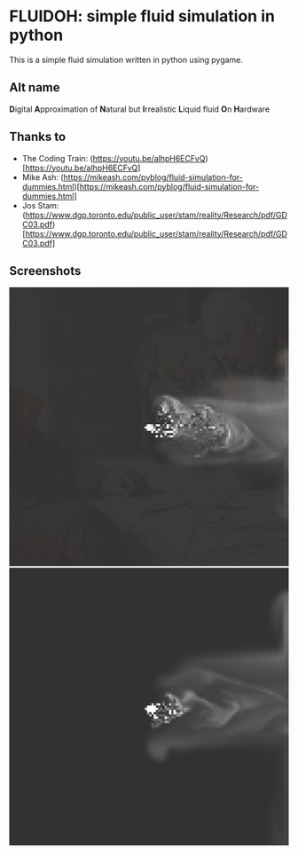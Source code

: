 # FLUIDOH: simple fluid simulation in python

This is a simple fluid simulation written in python using pygame.

## Alt name

**D**igital **A**pproximation of **N**atural but **I**rrealistic **L**iquid fluid **O**n **H**ardware

## Thanks to

- The Coding Train: (https://youtu.be/alhpH6ECFvQ)[https://youtu.be/alhpH6ECFvQ]
- Mike Ash: (https://mikeash.com/pyblog/fluid-simulation-for-dummies.html)[https://mikeash.com/pyblog/fluid-simulation-for-dummies.html]
- Jos Stam: (https://www.dgp.toronto.edu/public_user/stam/reality/Research/pdf/GDC03.pdf)[https://www.dgp.toronto.edu/public_user/stam/reality/Research/pdf/GDC03.pdf]

## Screenshots

![](/screenshots/1.png)
![](/screenshots/2.png)
